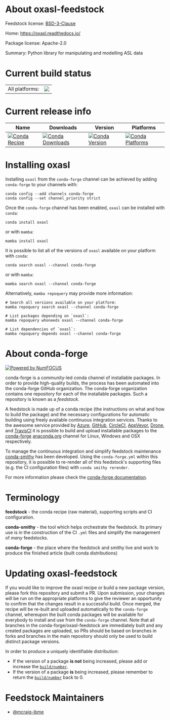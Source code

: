 About oxasl-feedstock
=====================

Feedstock license: [BSD-3-Clause](https://github.com/conda-forge/oxasl-feedstock/blob/main/LICENSE.txt)

Home: https://oxasl.readthedocs.io/

Package license: Apache-2.0

Summary: Python library for manipulating and modelling ASL data

Current build status
====================


<table><tr><td>All platforms:</td>
    <td>
      <a href="https://dev.azure.com/conda-forge/feedstock-builds/_build/latest?definitionId=12837&branchName=main">
        <img src="https://dev.azure.com/conda-forge/feedstock-builds/_apis/build/status/oxasl-feedstock?branchName=main">
      </a>
    </td>
  </tr>
</table>

Current release info
====================

| Name | Downloads | Version | Platforms |
| --- | --- | --- | --- |
| [![Conda Recipe](https://img.shields.io/badge/recipe-oxasl-green.svg)](https://anaconda.org/conda-forge/oxasl) | [![Conda Downloads](https://img.shields.io/conda/dn/conda-forge/oxasl.svg)](https://anaconda.org/conda-forge/oxasl) | [![Conda Version](https://img.shields.io/conda/vn/conda-forge/oxasl.svg)](https://anaconda.org/conda-forge/oxasl) | [![Conda Platforms](https://img.shields.io/conda/pn/conda-forge/oxasl.svg)](https://anaconda.org/conda-forge/oxasl) |

Installing oxasl
================

Installing `oxasl` from the `conda-forge` channel can be achieved by adding `conda-forge` to your channels with:

```
conda config --add channels conda-forge
conda config --set channel_priority strict
```

Once the `conda-forge` channel has been enabled, `oxasl` can be installed with `conda`:

```
conda install oxasl
```

or with `mamba`:

```
mamba install oxasl
```

It is possible to list all of the versions of `oxasl` available on your platform with `conda`:

```
conda search oxasl --channel conda-forge
```

or with `mamba`:

```
mamba search oxasl --channel conda-forge
```

Alternatively, `mamba repoquery` may provide more information:

```
# Search all versions available on your platform:
mamba repoquery search oxasl --channel conda-forge

# List packages depending on `oxasl`:
mamba repoquery whoneeds oxasl --channel conda-forge

# List dependencies of `oxasl`:
mamba repoquery depends oxasl --channel conda-forge
```


About conda-forge
=================

[![Powered by
NumFOCUS](https://img.shields.io/badge/powered%20by-NumFOCUS-orange.svg?style=flat&colorA=E1523D&colorB=007D8A)](https://numfocus.org)

conda-forge is a community-led conda channel of installable packages.
In order to provide high-quality builds, the process has been automated into the
conda-forge GitHub organization. The conda-forge organization contains one repository
for each of the installable packages. Such a repository is known as a *feedstock*.

A feedstock is made up of a conda recipe (the instructions on what and how to build
the package) and the necessary configurations for automatic building using freely
available continuous integration services. Thanks to the awesome service provided by
[Azure](https://azure.microsoft.com/en-us/services/devops/), [GitHub](https://github.com/),
[CircleCI](https://circleci.com/), [AppVeyor](https://www.appveyor.com/),
[Drone](https://cloud.drone.io/welcome), and [TravisCI](https://travis-ci.com/)
it is possible to build and upload installable packages to the
[conda-forge](https://anaconda.org/conda-forge) [anaconda.org](https://anaconda.org/)
channel for Linux, Windows and OSX respectively.

To manage the continuous integration and simplify feedstock maintenance
[conda-smithy](https://github.com/conda-forge/conda-smithy) has been developed.
Using the ``conda-forge.yml`` within this repository, it is possible to re-render all of
this feedstock's supporting files (e.g. the CI configuration files) with ``conda smithy rerender``.

For more information please check the [conda-forge documentation](https://conda-forge.org/docs/).

Terminology
===========

**feedstock** - the conda recipe (raw material), supporting scripts and CI configuration.

**conda-smithy** - the tool which helps orchestrate the feedstock.
                   Its primary use is in the construction of the CI ``.yml`` files
                   and simplify the management of *many* feedstocks.

**conda-forge** - the place where the feedstock and smithy live and work to
                  produce the finished article (built conda distributions)


Updating oxasl-feedstock
========================

If you would like to improve the oxasl recipe or build a new
package version, please fork this repository and submit a PR. Upon submission,
your changes will be run on the appropriate platforms to give the reviewer an
opportunity to confirm that the changes result in a successful build. Once
merged, the recipe will be re-built and uploaded automatically to the
`conda-forge` channel, whereupon the built conda packages will be available for
everybody to install and use from the `conda-forge` channel.
Note that all branches in the conda-forge/oxasl-feedstock are
immediately built and any created packages are uploaded, so PRs should be based
on branches in forks and branches in the main repository should only be used to
build distinct package versions.

In order to produce a uniquely identifiable distribution:
 * If the version of a package **is not** being increased, please add or increase
   the [``build/number``](https://docs.conda.io/projects/conda-build/en/latest/resources/define-metadata.html#build-number-and-string).
 * If the version of a package **is** being increased, please remember to return
   the [``build/number``](https://docs.conda.io/projects/conda-build/en/latest/resources/define-metadata.html#build-number-and-string)
   back to 0.

Feedstock Maintainers
=====================

* [@mcraig-ibme](https://github.com/mcraig-ibme/)

